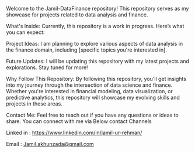 Welcome to the Jamil-DataFinance repository! This repository serves as my showcase for projects related to data analysis and finance.

What's Inside:
Currently, this repository is a work in progress. Here’s what you can expect:

Project Ideas: I am planning to explore various aspects of data analysis in the finance domain, including [specific topics you're interested in].

Future Updates: I will be updating this repository with my latest projects and explorations. Stay tuned for more!

Why Follow This Repository:
By following this repository, you'll get insights into my journey through the intersection of data science and finance. Whether you're interested in financial modeling, data visualization, or predictive analytics, this repository will showcase my evolving skills and projects in these areas.

Contact Me:
Feel free to reach out if you have any questions or ideas to share. You can connect with me via Below contact Channels 

Linked in : https://www.linkedin.com/in/jamil-ur-rehman/

Email : Jamil.akhunzada@gmail.com

